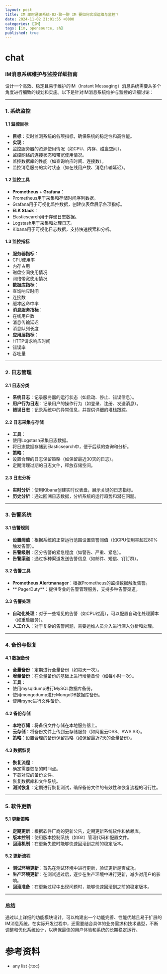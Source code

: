 ```yaml
---
layout: post
title: IM 即时通讯系统-02-聊一聊 IM 要如何实现运维与监控？
date: 2024-11-02 21:01:55 +0800
categories: [IM]
tags: [im, opensource, sh]
published: true
---
```


# chat

### IM消息系统维护与监控详细指南

设计一个高效、稳定且易于维护的IM（Instant Messaging）消息系统需要从多个角度进行细致的规划和实施。以下是针对IM消息系统维护与监控的详细讨论：

---

### 1. 系统监控

#### 1.1 监控目标
- **目标**：实时监测系统的各项指标，确保系统的稳定性和高性能。
- **实现**：
- 监控服务器的资源使用情况（如CPU、内存、磁盘空间）。
- 监控网络的连接状态和带宽使用情况。
- 监控数据库的性能（如查询响应时间、连接数）。
- 监控消息服务的实时状态（如在线用户数、消息传输延迟）。

#### 1.2 监控工具
- **Prometheus + Grafana**：
- Prometheus用于采集和存储时间序列数据。
- Grafana用于可视化监控数据，创建仪表盘展示各项指标。
- **ELK Stack**：
- Elasticsearch用于存储日志数据。
- Logstash用于采集和处理日志。
- Kibana用于可视化日志数据，支持快速搜索和分析。

#### 1.3 监控指标
- **服务器指标**：
- CPU使用率
- 内存占用
- 磁盘空间使用情况
- 网络带宽使用情况
- **数据库指标**：
- 查询响应时间
- 连接数
- 缓冲区命中率
- **消息服务指标**：
- 在线用户数
- 消息传输延迟
- 消息队列长度
- **应用层指标**：
- HTTP请求响应时间
- 错误率
- 吞吐量

---

### 2. 日志管理

#### 2.1 日志分类
- **系统日志**：记录服务器的运行状态（如启动、停止、错误信息）。
- **用户行为日志**：记录用户的操作行为（如登录、注册、发送消息）。
- **错误日志**：记录系统中的异常信息，并提供详细的堆栈跟踪。

#### 2.2 日志采集与存储
- **工具**：
- 使用Logstash采集日志数据。
- 将日志数据存储到Elasticsearch中，便于后续的查询和分析。
- **策略**：
- 设置合理的日志保留策略（如保留最近30天的日志）。
- 定期清理过期的日志文件，释放存储空间。

#### 2.3 日志分析
- **实时分析**：使用Kibana创建实时仪表盘，展示关键的日志指标。
- **历史分析**：通过回溯日志数据，分析系统的运行趋势和潜在问题。

---

### 3. 告警系统

#### 3.1 告警规则
- **设置阈值**：根据系统的正常运行范围设置告警阈值（如CPU使用率超过80%触发告警）。
- **告警级别**：区分告警的紧急程度（如警告、严重、紧急）。
- **告警渠道**：通过多种渠道发送告警信息（如邮件、短信、钉钉群）。

#### 3.2 告警工具
- **Prometheus Alertmanager**：根据Prometheus的监控数据触发告警。
- ** PagerDuty**：提供专业的告警管理服务，支持多种告警渠道。

#### 3.3 告警处理
- **自动化处理**：对于一些常见的告警（如CPU过高），可以配置自动化处理脚本（如重启服务）。
- **人工介入**：对于复杂的告警问题，需要运维人员介入进行深入分析和处理。

---

### 4. 备份与恢复

#### 4.1 数据备份
- **全量备份**：定期进行全量备份（如每天一次）。
- **增量备份**：在全量备份的基础上进行增量备份（如每小时一次）。
- **工具**：
- 使用mysqldump进行MySQL数据库备份。
- 使用mongodump进行MongoDB数据库备份。
- 使用rsync进行文件备份。

#### 4.2 备份存储
- **本地存储**：将备份文件存储在本地服务器上。
- **云存储**：将备份文件上传到云存储服务（如阿里云OSS、AWS S3）。
- **策略**：设置合理的备份保留策略（如保留最近7天的全量备份）。

#### 4.3 数据恢复
- **恢复流程**：
- 确定需要恢复的时间点。
- 下载对应的备份文件。
- 恢复数据库和文件系统。
- **测试恢复**：定期进行恢复测试，确保备份文件的有效性和恢复流程的可行性。

---

### 5. 软件更新

#### 5.1 更新策略
- **定期更新**：根据软件厂商的更新公告，定期更新系统软件和依赖库。
- **版本控制**：使用版本控制系统（如Git）管理代码和配置文件。
- **回滚机制**：在更新失败时能够快速回滚到之前的稳定版本。

#### 5.2 更新流程
- **测试环境更新**：首先在测试环境中进行更新，验证更新是否成功。
- **生产环境更新**：在测试通过后，逐步在生产环境中进行更新，减少对用户的影响。
- **回滚准备**：在更新过程中出现问题时，能够快速回滚到之前的稳定版本。

---

### 总结

通过以上详细的功能模块设计，可以构建出一个功能完善、性能优越且易于扩展的IM消息系统。在实际开发过程中，还需要结合具体的业务需求和技术选型，不断调整和优化系统设计，以确保最佳的用户体验和系统的长期稳定运行。


# 参考资料

* any list
{:toc}